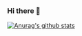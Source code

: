 ### Hi there 👋

[![Anurag's github stats](https://github-readme-stats.vercel.app/api?username=ikariwill&count_private=true&show_icons=true)](https://github.com/anuraghazra/github-readme-stats)

<!--
**ikariwill/ikariwill** is a ✨ _special_ ✨ repository because its `README.md` (this file) appears on your GitHub profile.

Here are some ideas to get you started:

- 🔭 I’m currently working on ...
- 🌱 I’m currently learning ...
- 👯 I’m looking to collaborate on ...
- 🤔 I’m looking for help with ...
- 💬 Ask me about ...
- 📫 How to reach me: ...
- 😄 Pronouns: ...
- ⚡ Fun fact: ...
-->

